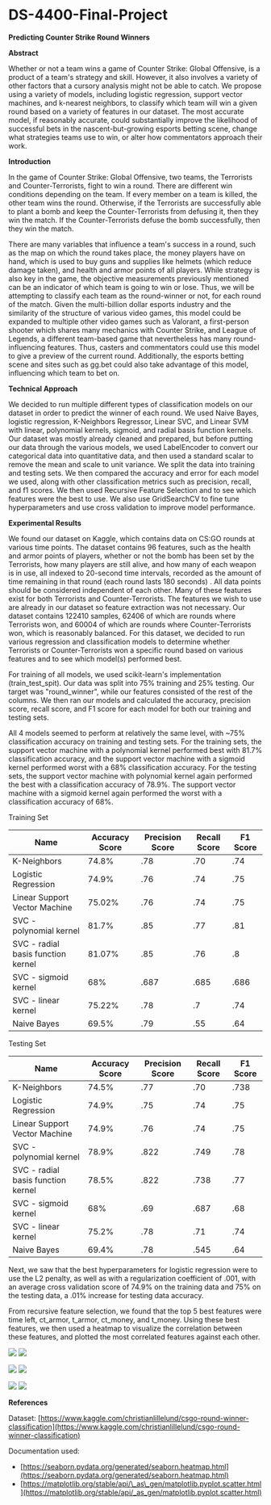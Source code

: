 # DS-4400-Final-Project

**Predicting Counter Strike Round Winners**

**Abstract**

Whether or not a team wins a game of Counter Strike: Global Offensive, is a product of a team&#39;s strategy and skill. However, it also involves a variety of other factors that a cursory analysis might not be able to catch. We propose using a variety of models, including logistic regression, support vector machines, and k-nearest neighbors, to classify which team will win a given round based on a variety of features in our dataset. The most accurate model, if reasonably accurate, could substantially improve the likelihood of successful bets in the nascent-but-growing esports betting scene, change what strategies teams use to win, or alter how commentators approach their work.

**Introduction**

In the game of Counter Strike: Global Offensive, two teams, the Terrorists and Counter-Terrorists, fight to win a round. There are different win conditions depending on the team. If every member on a team is killed, the other team wins the round. Otherwise, if the Terrorists are successfully able to plant a bomb and keep the Counter-Terrorists from defusing it, then they win the match. If the Counter-Terrorists defuse the bomb successfully, then they win the match.

There are many variables that influence a team&#39;s success in a round, such as the map on which the round takes place, the money players have on hand, which is used to buy guns and supplies like helmets (which reduce damage taken), and health and armor points of all players. While strategy is also key in the game, the objective measurements previously mentioned can be an indicator of which team is going to win or lose. Thus, we will be attempting to classify each team as the round-winner or not, for each round of the match. Given the multi-billion dollar esports industry and the similarity of the structure of various video games, this model could be expanded to multiple other video games such as Valorant, a first-person shooter which shares many mechanics with Counter Strike, and League of Legends, a different team-based game that nevertheless has many round-influencing features. Thus, casters and commentators could use this model to give a preview of the current round. Additionally, the esports betting scene and sites such as gg.bet could also take advantage of this model, influencing which team to bet on.

**Technical Approach**

We decided to run multiple different types of classification models on our dataset in order to predict the winner of each round. We used Naive Bayes, logistic regression, K-Neighbors Regressor, Linear SVC, and Linear SVM with linear, polynomial kernels, sigmoid, and radial basis function kernels. Our dataset was mostly already cleaned and prepared, but before putting our data through the various models, we used LabelEncoder to convert our categorical data into quantitative data, and then used a standard scalar to remove the mean and scale to unit variance. We split the data into training and testing sets. We then compared the accuracy and error for each model we used, along with other classification metrics such as precision, recall, and f1 scores. We then used Recursive Feature Selection and to see which features were the best to use. We also use GridSearchCV to fine tune hyperparameters and use cross validation to improve model performance.

**Experimental Results**

We found our dataset on Kaggle, which contains data on CS:GO rounds at various time points. The dataset contains 96 features, such as the health and armor points of players, whether or not the bomb has been set by the Terrorists, how many players are still alive, and how many of each weapon is in use, all indexed to 20-second time intervals, recorded as the amount of time remaining in that round (each round lasts 180 seconds) . All data points should be considered independent of each other. Many of these features exist for both Terrorists and Counter-Terrorists. The features we wish to use are already in our dataset so feature extraction was not necessary. Our dataset contains 122410 samples, 62406 of which are rounds where Terrorists won, and 60004 of which are rounds where Counter-Terrorists won, which is reasonably balanced. For this dataset, we decided to run various regression and classification models to determine whether Terrorists or Counter-Terrorists won a specific round based on various features and to see which model(s) performed best.

For training of all models, we used scikit-learn&#39;s implementation (train\_test\_spit). Our data was split into 75% training and 25% testing. Our target was &quot;round\_winner&quot;, while our features consisted of the rest of the columns. We then ran our models and calculated the accuracy, precision score, recall score, and F1 score for each model for both our training and testing sets.

All 4 models seemed to perform at relatively the same level, with ~75% classification accuracy on training and testing sets. For the training sets, the support vector machine with a polynomial kernel performed best with 81.7% classification accuracy, and the support vector machine with a sigmoid kernel performed worst with a 68% classification accuracy. For the testing sets, the support vector machine with polynomial kernel again performed the best with a classification accuracy of 78.9%. The support vector machine with a sigmoid kernel again performed the worst with a classification accuracy of 68%.

Training Set

| Name | Accuracy Score | Precision Score | Recall Score | F1 Score |
| --- | --- | --- | --- | --- |
| K-Neighbors | 74.8% | .78 | .70 | .74 |
| Logistic Regression | 74.9% | .76 | .74 | .75 |
| Linear Support Vector Machine | 75.02% | .76 | .74 | .75 |
| SVC - polynomial kernel | 81.7% | .85 | .77 | .81 |
| SVC - radial basis function kernel | 81.07% | .85 | .76 | .8 |
| SVC - sigmoid kernel | 68% | .687 | .685 | .686 |
| SVC - linear kernel | 75.22% | .78 | .7 | .74 |
| Naive Bayes | 69.5% | .79 | .55 | .64 |

Testing Set

| Name | Accuracy Score | Precision Score | Recall Score | F1 Score |
| --- | --- | --- | --- | --- |
| K-Neighbors | 74.5% | .77 | .70 | .738 |
| Logistic Regression | 74.9% | .75 | .74 | .75 |
| Linear Support Vector Machine | 74.9% | .76 | .74 | .75 |
| SVC - polynomial kernel | 78.9% | .822 | .749 | .78 |
| SVC - radial basis function kernel | 78.5% | .822 | .738 | .77 |
| SVC - sigmoid kernel | 68% | .69 | .687 | .68 |
| SVC - linear kernel | 75.2% | .78 | .71 | .74 |
| Naive Bayes | 69.4% | .78 | .545 | .64 |

Next, we saw that the best hyperparameters for logistic regression were to use the L2 penalty, as well as with a regularization coefficient of .001, with an average cross validation score of 74.9% on the training data and 75% on the testing data, a .01% increase for testing data accuracy.

From recursive feature selection, we found that the top 5 best features were time left, ct\_armor, t\_armor, ct\_money, and t\_money. Using these best features, we then used a heatmap to visualize the correlation between these features, and plotted the most correlated features against each other.

![](RackMultipart20211222-4-1l7t2ul_html_48a64d9d82358895.png) ![](RackMultipart20211222-4-1l7t2ul_html_2c15c6467cf1722d.png)

![](RackMultipart20211222-4-1l7t2ul_html_880435519c277a54.png) ![](RackMultipart20211222-4-1l7t2ul_html_452aaa9c4328f13f.png)

![](RackMultipart20211222-4-1l7t2ul_html_72dc760d05d81f52.png) ![](RackMultipart20211222-4-1l7t2ul_html_372bd7e578eefbab.png)

**References**

Dataset: [https://www.kaggle.com/christianlillelund/csgo-round-winner-classification](https://www.kaggle.com/christianlillelund/csgo-round-winner-classification)

Documentation used:

- [https://seaborn.pydata.org/generated/seaborn.heatmap.html](https://seaborn.pydata.org/generated/seaborn.heatmap.html)
- [https://matplotlib.org/stable/api/\_as\_gen/matplotlib.pyplot.scatter.html](https://matplotlib.org/stable/api/_as_gen/matplotlib.pyplot.scatter.html)
